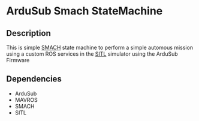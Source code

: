 # ArduSub Smach StateMachine

## Description
This is simple [SMACH](http://wiki.ros.org/smach) state machine to perform a simple automous mission using a custom ROS services in the [SITL](https://www.ardusub.com/developers/sitl.html) simulator using the ArduSub Firmware 

## Dependencies
- ArduSub
- MAVROS
- SMACH
- SITL

